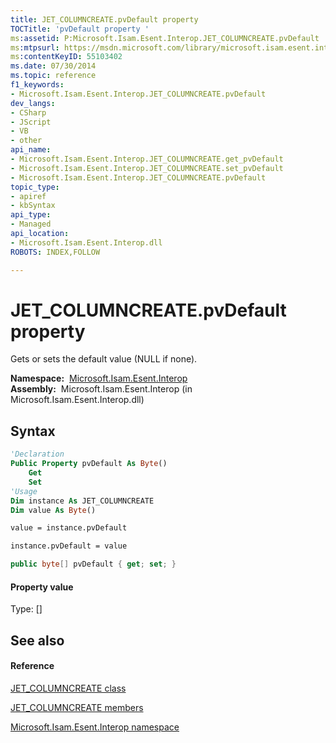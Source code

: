 ```yaml
---
title: JET_COLUMNCREATE.pvDefault property 
TOCTitle: 'pvDefault property '
ms:assetid: P:Microsoft.Isam.Esent.Interop.JET_COLUMNCREATE.pvDefault
ms:mtpsurl: https://msdn.microsoft.com/library/microsoft.isam.esent.interop.jet_columncreate.pvdefault(v=EXCHG.10)
ms:contentKeyID: 55103402
ms.date: 07/30/2014
ms.topic: reference
f1_keywords:
- Microsoft.Isam.Esent.Interop.JET_COLUMNCREATE.pvDefault
dev_langs:
- CSharp
- JScript
- VB
- other
api_name: 
- Microsoft.Isam.Esent.Interop.JET_COLUMNCREATE.get_pvDefault
- Microsoft.Isam.Esent.Interop.JET_COLUMNCREATE.set_pvDefault
- Microsoft.Isam.Esent.Interop.JET_COLUMNCREATE.pvDefault
topic_type: 
- apiref
- kbSyntax
api_type: 
- Managed
api_location: 
- Microsoft.Isam.Esent.Interop.dll
ROBOTS: INDEX,FOLLOW

---
```


# JET_COLUMNCREATE.pvDefault property

Gets or sets the default value (NULL if none).

**Namespace:**  [Microsoft.Isam.Esent.Interop](./microsoft.isam.esent.interop-namespace.md)  
**Assembly:**  Microsoft.Isam.Esent.Interop (in Microsoft.Isam.Esent.Interop.dll)

## Syntax

``` vb
'Declaration
Public Property pvDefault As Byte()
    Get
    Set
'Usage
Dim instance As JET_COLUMNCREATE
Dim value As Byte()

value = instance.pvDefault

instance.pvDefault = value
```

``` csharp
public byte[] pvDefault { get; set; }
```

#### Property value

Type: \[\]  

## See also

#### Reference

[JET_COLUMNCREATE class](./jet-columncreate-class.md)

[JET_COLUMNCREATE members](./jet-columncreate-members.md)

[Microsoft.Isam.Esent.Interop namespace](./microsoft.isam.esent.interop-namespace.md)